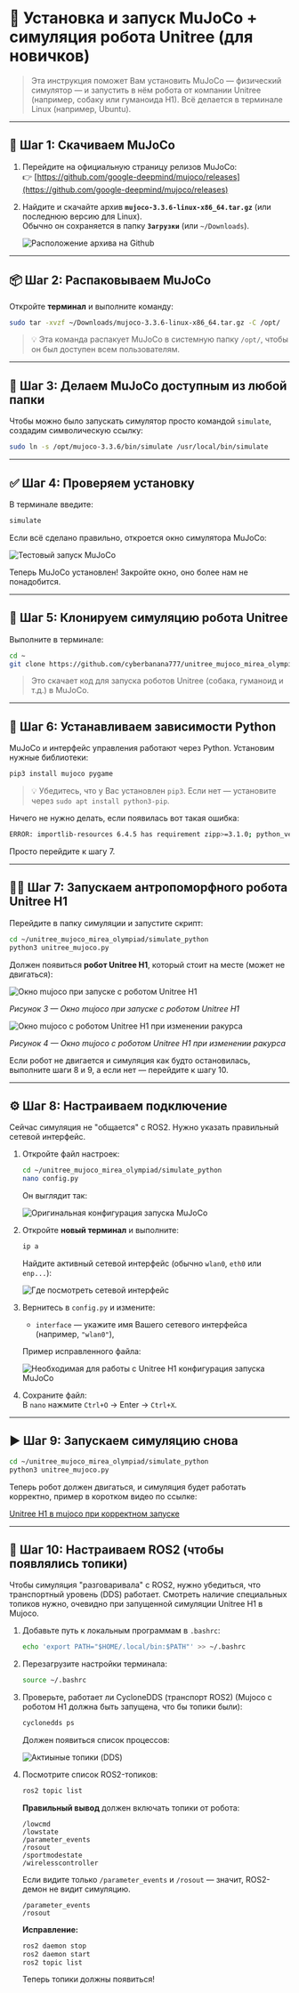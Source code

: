 # 🧪 Установка и запуск MuJoCo + симуляция робота Unitree (для новичков)

> Эта инструкция поможет Вам установить MuJoCo — физический симулятор — и запустить в нём робота от компании Unitree (например, собаку или гуманоида H1). Всё делается в терминале Linux (например, Ubuntu).

---

## 🔽 Шаг 1: Скачиваем MuJoCo

1. Перейдите на официальную страницу релизов MuJoCo:  
   👉 [https://github.com/google-deepmind/mujoco/releases](https://github.com/google-deepmind/mujoco/releases)

2. Найдите и скачайте архив **`mujoco-3.3.6-linux-x86_64.tar.gz`** (или последнюю версию для Linux).  
   Обычно он сохраняется в папку **`Загрузки`** (или `~/Downloads`).

   ![Расположение архива на Github](photo_for_instructions/mujoco/archive_mujoco.png)

---

## 📦 Шаг 2: Распаковываем MuJoCo

Откройте **терминал** и выполните команду:

```bash
sudo tar -xvzf ~/Downloads/mujoco-3.3.6-linux-x86_64.tar.gz -C /opt/
```

> 💡 Эта команда распакует MuJoCo в системную папку `/opt/`, чтобы он был доступен всем пользователям.

---

## 🔗 Шаг 3: Делаем MuJoCo доступным из любой папки

Чтобы можно было запускать симулятор просто командой `simulate`, создадим символическую ссылку:

```bash
sudo ln -s /opt/mujoco-3.3.6/bin/simulate /usr/local/bin/simulate
```

---

## ✅ Шаг 4: Проверяем установку

В терминале введите:

```bash
simulate
```

Если всё сделано правильно, откроется окно симулятора MuJoCo:

![Тестовый запуск MuJoCo](photo_for_instructions/mujoco/simulate_test.png)

Теперь MuJoCo установлен! Закройте окно, оно более нам не понадобится. 

---

## 🤖 Шаг 5: Клонируем симуляцию робота Unitree

Выполните в терминале:

```bash
cd ~
git clone https://github.com/cyberbanana777/unitree_mujoco_mirea_olympiad.git
```

> Это скачает код для запуска роботов Unitree (собака, гуманоид и т.д.) в MuJoCo.

---

## 🧩 Шаг 6: Устанавливаем зависимости Python

MuJoCo и интерфейс управления работают через Python. Установим нужные библиотеки:

```bash
pip3 install mujoco pygame
```

> 💡 Убедитесь, что у Вас установлен `pip3`. Если нет — установите через `sudo apt install python3-pip`.
>

Ничего не нужно делать, если появилась вот такая ошибка:
```bash
ERROR: importlib-resources 6.4.5 has requirement zipp>=3.1.0; python_version < "3.10", but you'll have zipp 1.0.0 which is incompatible.
```

Просто перейдите к шагу 7.


---

## 🤖✨ Шаг 7: Запускаем антропоморфного робота Unitree H1

Перейдите в папку симуляции и запустите скрипт:

```bash
cd ~/unitree_mujoco_mirea_olympiad/simulate_python
python3 unitree_mujoco.py
```

Должен появиться **робот Unitree H1**, который стоит на месте (может не двигаться):

![Окно mujoco при запуске с роботом Unitree H1](photo_for_instructions/mujoco/view_when_opened.png)

*Рисунок 3 — Окно mujoco при запуске с роботом Unitree H1*

![Окно mujoco с роботом Unitree H1 при изменении ракурса](photo_for_instructions/mujoco/view_in_the_distance.png)

*Рисунок 4 — Окно mujoco с роботом Unitree H1 при изменении ракурса*

Если робот не двигается и симуляция как будто остановилась, выполните шаги 8 и 9, а если нет — перейдите к шагу 10.

---

## ⚙️ Шаг 8: Настраиваем подключение

Сейчас симуляция не "общается" с ROS2. Нужно указать правильный сетевой интерфейс.

1. Откройте файл настроек:

   ```bash
   cd ~/unitree_mujoco_mirea_olympiad/simulate_python
   nano config.py
   ```

   Он выглядит так:

   ![Оригинальная конфигурация запуска MuJoCo](photo_for_instructions/mujoco/config_mujoco1.png)

2. Откройте **новый терминал** и выполните:

   ```bash
   ip a
   ```

   Найдите активный сетевой интерфейс (обычно `wlan0`, `eth0` или `enp...`):

   ![Где посмотреть сетевой интерфейс](photo_for_instructions/mujoco/net_interface.png)

3. Вернитесь в `config.py` и измените:
   - `interface` — укажите имя Вашего сетевого интерфейса (например, `"wlan0"`),

   Пример исправленного файла:

   ![Необходимая для работы с Unitree H1 конфигурация запуска MuJoCo](photo_for_instructions/mujoco/config_mujoco2.png)

4. Сохраните файл:  
   В `nano` нажмите `Ctrl+O` → Enter → `Ctrl+X`.

---

## ▶️ Шаг 9: Запускаем симуляцию снова

```bash
cd ~/unitree_mujoco_mirea_olympiad/simulate_python
python3 unitree_mujoco.py
```

Теперь робот должен двигаться, и симуляция будет работать корректно, пример в коротком видео по ссылке:

[Unitree H1 в mujoco при корректном запуске](https://disk.yandex.ru/i/a1jsti4PgwaFvA)


---

## 📡 Шаг 10: Настраиваем ROS2 (чтобы появлялись топики)

Чтобы симуляция "разговаривала" с ROS2, нужно убедиться, что транспортный уровень (DDS) работает. Смотреть наличие специальных топиков нужно, очевидно при запущенной симуляции Unitree H1 в Mujoco.

1. Добавьте путь к локальным программам в `.bashrc`:

   ```bash
   echo 'export PATH="$HOME/.local/bin:$PATH"' >> ~/.bashrc
   ```

2. Перезагрузите настройки терминала:

   ```bash
   source ~/.bashrc
   ```

3. Проверьте, работает ли CycloneDDS (транспорт ROS2) (Mujoco с роботом H1 должна быть запущена, что бы топики были):

   ```bash
   cyclonedds ps
   ```

   Должен появиться список процессов:

   ![Актиыные топики (DDS)](photo_for_instructions/mujoco/cyclonedds_ps.png)

4. Посмотрите список ROS2-топиков:

   ```bash
   ros2 topic list
   ```

   **Правильный вывод** должен включать топики от робота:

   ```
   /lowcmd
   /lowstate
   /parameter_events
   /rosout
   /sportmodestate
   /wirelesscontroller
   ```

   Если видите только `/parameter_events` и `/rosout` — значит, ROS2-демон не видит симуляцию.
   
   ```
   /parameter_events
   /rosout
   ```

   **Исправление:**

   ```bash
   ros2 daemon stop
   ros2 daemon start
   ros2 topic list
   ```

   Теперь топики должны появиться!
